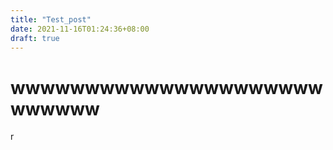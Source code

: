 ```yaml
---
title: "Test_post"
date: 2021-11-16T01:24:36+08:00
draft: true
---
```


# wwwwwwwwwwwwwwwwwwwwwwwwwww

r